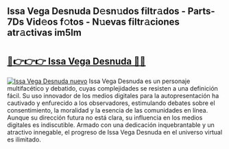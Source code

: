 ## Issa Vega Desnuda D𝚎sn𝚞dos filtr𝚊dos - Parts-7Ds Vid𝚎os f𝚘tos - N𝚞evas filtr𝚊ciones atr𝚊ctivas im5lm

# <h2><a href="http://mb8pab.tromn.icu/?c=Issa+Vega+Desnuda">🔗👉👉👉 Issa Vega Desnuda 🔗🔗</a></h2>

[![Issa Vega Desnuda nuevo](https://i.imgur.com/pEAQMta.gif)](http://mb8pab.tromn.icu/?c=Issa+Vega+Desnuda)
Issa Vega Desnuda es un personaje multifacético y debatido, cuyas complejidades se resisten a una definición fácil.  Su uso innovador de los medios digitales para la autopresentación ha cautivado y enfurecido a los observadores, estimulando debates sobre el consentimiento, la moralidad y la esencia de las comunidades en línea. Aunque su dirección futura no está clara, su influencia en los medios digitales es indiscutible. Armado con una dedicación inquebrantable y un atractivo innegable, el progreso de Issa Vega Desnuda en el universo virtual es ilimitado.
